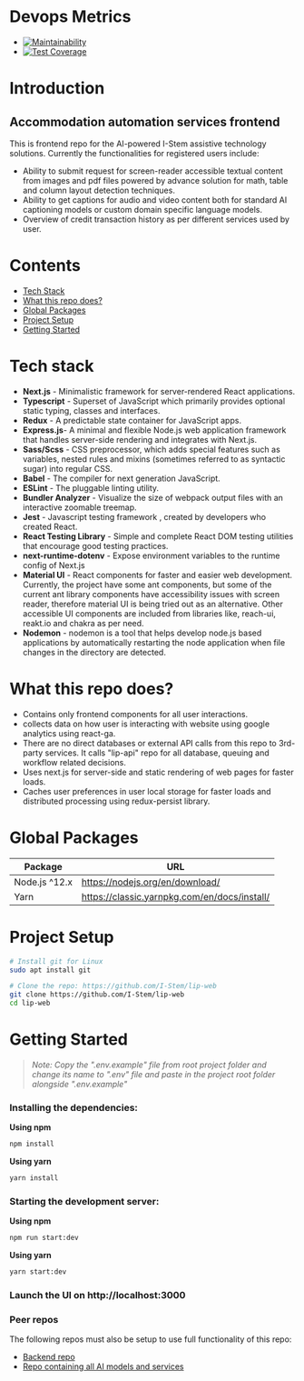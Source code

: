 # Devops Metrics

- [![Maintainability](https://api.codeclimate.com/v1/badges/3865951ea0349d17fc2e/maintainability)](https://codeclimate.com/github/I-Stem/frontend/maintainability)
- [![Test Coverage](https://api.codeclimate.com/v1/badges/3865951ea0349d17fc2e/test_coverage)](https://codeclimate.com/github/I-Stem/frontend/test_coverage)

# Introduction
## Accommodation automation services frontend

   This is frontend repo for the AI-powered I-Stem assistive technology solutions. Currently the functionalities for registered users include:

   * Ability to submit request  for screen-reader accessible textual content from images and pdf files powered by advance solution for math, table and column layout detection techniques.
   * Ability to get captions for audio and video content both for standard AI captioning models or custom domain specific language models.
   * Overview of credit transaction history as per different services used by user.



# Contents

* [Tech Stack](#tech-stack)
* [What this repo does?](#what-this-repo-does?)
* [Global Packages](#global-packages)
* [Project Setup](#project-setup)
* [Getting Started](#getting-started)


# Tech stack

-   **Next.js** - Minimalistic framework for server-rendered React applications.
-   **Typescript** - Superset of JavaScript which primarily provides optional static typing, classes and interfaces.
-   **Redux** - A predictable state container for JavaScript apps.
-   **Express.js**- A minimal and flexible Node.js web application framework that handles server-side rendering and integrates with Next.js.
-   **Sass/Scss** - CSS preprocessor, which adds special features such as variables, nested rules and mixins (sometimes referred to as syntactic sugar) into regular CSS.
-   **Babel** - The compiler for next generation JavaScript.
-   **ESLint** - The pluggable linting utility.
-   **Bundler Analyzer** - Visualize the size of webpack output files with an interactive zoomable treemap.
-   **Jest** - Javascript testing framework , created by developers who created React.
-   **React Testing Library** - Simple and complete React DOM testing utilities that encourage good testing practices.
-   **next-runtime-dotenv** - Expose environment variables to the runtime config of Next.js
-   **Material UI** - React components for faster and easier web development. Currently, the project have some ant components, but some of the current ant library components have accessibility issues with screen reader, therefore material UI is being tried out as an alternative. Other accessible UI components are included from libraries like, reach-ui, reakt.io and chakra as per need.
-   **Nodemon** - nodemon is a tool that helps develop node.js based applications by automatically restarting the node application when file changes in the directory are detected.   

# What this repo does?

* Contains only frontend components for all user interactions.
* collects data on how user is interacting with website using google analytics using react-ga.
* There are no direct databases or external API calls from this repo to 3rd-party services. It calls "lip-api" repo for all database, queuing and workflow related decisions.
* Uses next.js for server-side and static rendering of web pages for faster loads.
* Caches user preferences in user local storage for faster loads and distributed processing using redux-persist library.

# Global Packages

|  Package |  URL |  
|---|---|
|  Node.js ^12.x|  https://nodejs.org/en/download/  |   
| Yarn  | https://classic.yarnpkg.com/en/docs/install/  |   

# Project Setup

```sh
# Install git for Linux
sudo apt install git

# Clone the repo: https://github.com/I-Stem/lip-web
git clone https://github.com/I-Stem/lip-web
cd lip-web
```

# Getting Started

> _Note: Copy the ".env.example"  file from root project folder and change its name to ".env" file and paste in the project root folder alongside ".env.example"_

### Installing the dependencies:

**Using npm**

```sh
npm install
```

**Using yarn**

```sh
yarn install
```

### Starting the development server:

**Using npm**

```sh
npm run start:dev
```

**Using yarn**

```sh
yarn start:dev
```

### Launch the UI on http://localhost:3000

### Peer repos

   The following repos must also be setup to use full functionality of this repo:

* [Backend repo](https://github.com/I-Stem/backend)
* [Repo containing all AI models and services](https://github.com/I-Stem/science)

